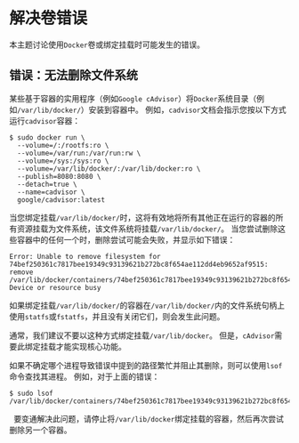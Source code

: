 # 解决卷错误

本主题讨论使用`Docker`卷或绑定挂载时可能发生的错误。

## 错误：无法删除文件系统
某些基于容器的实用程序（例如`Google cAdvisor`）将`Docker`系统目录（例如`/var/lib/docker/`）安装到容器中。 例如，`cadvisor`文档会指示您按以下方式运行`cadvisor`容器：
```shell
$ sudo docker run \
  --volume=/:/rootfs:ro \
  --volume=/var/run:/var/run:rw \
  --volume=/sys:/sys:ro \
  --volume=/var/lib/docker/:/var/lib/docker:ro \
  --publish=8080:8080 \
  --detach=true \
  --name=cadvisor \
  google/cadvisor:latest
```
当您绑定挂载`/var/lib/docker/`时，这将有效地将所有其他正在运行的容器的所有资源挂载为文件系统，该文件系统将挂载`/var/lib/docker/`。 当您尝试删除这些容器中的任何一个时，删除尝试可能会失败，并显示如下错误：
```shell
Error: Unable to remove filesystem for
74bef250361c7817bee19349c93139621b272bc8f654ae112dd4eb9652af9515:
remove /var/lib/docker/containers/74bef250361c7817bee19349c93139621b272bc8f654ae112dd4eb9652af9515/shm:
Device or resource busy
```
如果绑定挂载`/var/lib/docker/`的容器在`/var/lib/docker/`内的文件系统句柄上使用`statfs`或`fstatfs`，并且没有关闭它们，则会发生此问题。

通常，我们建议不要以这种方式绑定挂载`/var/lib/docker`。 但是，`cAdvisor`需要此绑定挂载才能实现核心功能。

如果不确定哪个进程导致错误中提到的路径繁忙并阻止其删除，则可以使用`lsof`命令查找其进程。 例如，对于上面的错误：

```shell
$ sudo lsof /var/lib/docker/containers/74bef250361c7817bee19349c93139621b272bc8f654ae112dd4eb9652af9515/shm
```
  
要变通解决此问题，请停止将`/var/lib/docker`绑定挂载的容器，然后再次尝试删除另一个容器。